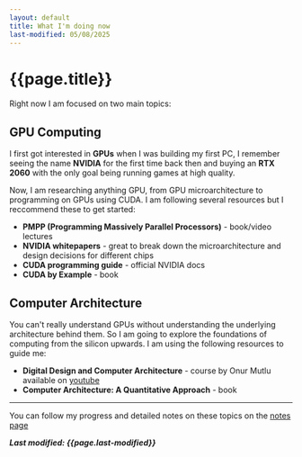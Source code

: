 ```yaml
---
layout: default
title: What I'm doing now 
last-modified: 05/08/2025
---
```


# {{page.title}}

Right now I am focused on two main topics: 

## GPU Computing

I first got interested in **GPUs** when I was building my first PC, I remember
seeing the name **NVIDIA** for the first time back then and buying an **RTX 2060**
with the only goal being running games at high quality.  

Now, I am researching anything GPU, from GPU microarchitecture to programming on GPUs
using CUDA. I am following several resources but I reccommend these to get started:
- **PMPP (Programming Massively Parallel Processors)** - book/video lectures
- **NVIDIA whitepapers** - great to break down the microarchitecture and design 
                           decisions for different chips
- **CUDA programming guide** - official NVIDIA docs 
- **CUDA by Example** - book

## Computer Architecture

You can't really understand GPUs without understanding the underlying architecture 
behind them. So I am going to explore the foundations of computing from the silicon
upwards. I am using the following resources to guide me:
- **Digital Design and Computer Architecture** - course by Onur Mutlu available on 
[youtube](https://www.youtube.com/watch?v=ubhxKNlOlRg&list=PL5Q2soXY2Zi9Eo29LMgKVcaydS7V1zZW3) 
- **Computer Architecture: A Quantitative Approach** - book 

---

You can follow my progress and detailed notes on these topics on the [notes page](/notes/) 

***Last modified: {{page.last-modified}}*** 



